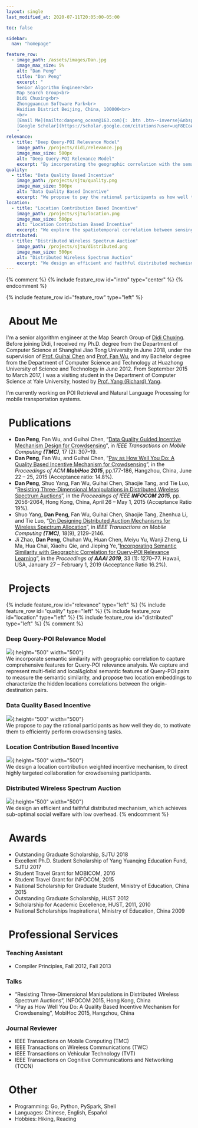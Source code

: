 ```yaml
---
layout: single
last_modified_at: 2020-07-11T20:05:00-05:00

toc: false

sidebar:
  nav: "homepage"

feature_row:
  - image_path: /assets/images/Dan.jpg
    image_max_size: 5%
    alt: "Dan Peng"
    title: "Dan Peng"
    excerpt: "
    Senior Algorithm Engineer<br>
	Map Search Group<br>
    Didi Chuxing<br>
	Zhongguancun Software Park<br>
	Haidian District Beijing, China, 100000<br>
    <br>
    [Email Me](mailto:danpeng_ocean@163.com){: .btn .btn--inverse}&nbsp;
    [Google Scholar](https://scholar.google.com/citations?user=uqF8ECoAAAAJ&hl=en){: .btn .btn--inverse}
    "
relevance:
  - title: "Deep Query-POI Relevance Model"
    image_path: /projects/didi/relevance.jpg
    image_max_size: 500px
    alt: "Deep Query-POI Relevance Model"
    excerpt: "By incorporating the geographic correlation with the semantic similarity between the origin-destination pairs, our model achieves better performance in POI retrieval for on-demand ridehailing services. A real-world ridehailing [Dataset](https://outreach.didichuxing.com/appEn-vue/POI?id=11) is publicly available to the academic community."
quality:
  - title: "Data Quality Based Incentive"
    image_path: /projects/sjtu/quality.png
    image_max_size: 500px
    alt: "Data Quality Based Incentive"
    excerpt: "We propose to pay the rational participants as how well they do to incentivize them to submit high quality sensing data. This mechianism can potentially avoid inefficient sensing and unnecessary rewards."
location:
  - title: "Location Contribution Based Incentive"
    image_path: /projects/sjtu/location.png
    image_max_size: 500px
    alt: "Location Contribution Based Incentive"
    excerpt: "We explore the spatiotemporal correlation between sensing locations and design an incentive mechanism to direct highly targeted collaboration for rational crowdsensing participants."
distributed:
  - title: "Distributed Wireless Spectrum Auction"
    image_path: /projects/sjtu/distributed.png
    image_max_size: 500px
    alt: "Distributed Wireless Spectrum Auction"
    excerpt: "We design an efficient and faithful distributed mechanism, which achieves sub-optimal social welfare with low overhead."
---
```


{% comment %}
{% include feature_row id="intro" type="center" %}
{% endcomment %}

{% include feature_row id="feature_row" type="left" %}

# <i class="fa fa-feather-alt fa-fw"></i>&nbsp;About Me

I'm a senior algorithm engineer at the Map Search Group of <a href="https://www.didiglobal.com/">Didi Chuxing</a>. Before joining Didi, I received my Ph.D. degree from the Department of Computer Science at Shanghai Jiao Tong University in June 2018, under the supervision of [Prof. Guihai Chen](https://scholar.google.com/citations?user=rqZWbYgAAAAJ&hl=en) and [Prof. Fan Wu](http://www.cs.sjtu.edu.cn/~fwu/), and my Bachelor degree from the Department of Computer Science and Technology at Huazhong University of Science and Technology in June 2012. From September 2015 to March 2017, I was a visiting student in the Department of Computer Science at Yale University, hosted by [Prof. Yang (Richard) Yang](http://www.cs.yale.edu/homes/yry/). 

I'm currently working on POI Retrieval and Natural Language Processing for mobile transportation systems.

# <i class="fa fa-pencil-alt fa-fw"></i>&nbsp;Publications
+ **Dan Peng**, Fan Wu, and Guihai Chen, “[Data Quality Guided Incentive Mechanism Design for Crowdsensing](http://www.cs.sjtu.edu.cn/~fwu/res/Paper/PWC18TMC.pdf)”, in *IEEE Transactions on Mobile Computing* ***(TMC)***, 17 (2): 307–19.
+ **Dan Peng**, Fan Wu, and Guihai Chen, “[Pay as How Well You Do: A Quality Based Incentive Mechanism for Crowdsensing](http://www.cs.sjtu.edu.cn/~fwu/res/Paper/PWC15MobiHoc.pdf)”, in the *Proceedings of ACM* ***MobiHoc 2015***, pp.177-186,  Hangzhou, China, June 22 – 25, 2015 (Acceptance ratio: 14.8%).
+ **Dan Peng**, Shuo Yang, Fan Wu, Guihai Chen, Shaojie Tang, and Tie Luo, “[Resisting Three-Dimensional Manipulations in Distributed Wireless Spectrum Auctions](http://www.cs.sjtu.edu.cn/~fwu/res/Paper/PYWCTL15INFOCOM-FAITH.pdf)”, in the *Proceedings of IEEE* ***INFOCOM 2015***, pp. 2056-2064, Hong Kong, China, April 26 – May 1, 2015 (Acceptance Ratio 19%).
+ Shuo Yang, **Dan Peng**, Fan Wu, Guihai Chen, Shaojie Tang, Zhenhua Li, and Tie Luo, “[On Designing Distributed Auction Mechanisms for Wireless Spectrum Allocation](http://www.cs.sjtu.edu.cn/~fwu/res/Paper/YPMWCTLL19TMC.pdf)”, in *IEEE Transactions on Mobile Computing* ***(TMC)***, 18(9), 2129–2146.
+ Ji Zhao, **Dan Peng**, Chuhan Wu, Huan Chen, Meiyu Yu, Wanji Zheng, Li Ma, Hua Chai, Xiaohu Qie, and Jieping Ye,“[Incorporating Semantic Similarity with Geographic Correlation for Query-POI Relevance Learning](https://aaai.org/ojs/index.php/AAAI/article/view/3922/3800)”, in the *Proceedings of* ***AAAI 2019***, 33 (1): 1270–77. Hawaii, USA, January 27 – February 1, 2019 (Acceptance Ratio 16.2%).

# <i class="fa fa-pencil-alt fa-fw"></i>&nbsp;Projects

{% include feature_row id="relevance" type="left" %}
{% include feature_row id="quality" type="left" %}
{% include feature_row id="location" type="left" %}
{% include feature_row id="distributed" type="left" %}
{% comment %}
### Deep Query-POI Relevance Model
![](/projects/didi/relevance.jpg){:height="500" width="500"}<br>
We incorporate semantic similarity with geographic correlation to capture comprehensive features for Query-POI relevance analysis.
We capture and represent multi-field and local&global semantic features of Query-POI pairs to measure the semantic similarity, and propose two location embeddings to characterize the hidden locations correlations between the origin-destination pairs.

### Data Quality Based Incentive
![](/projects/sjtu/quality.png){:height="500" width="500"}<br>
We propose to pay the rational participants as how well they do, to motivate them to efficiently perform crowdsensing tasks.

### Location Contribution Based Incentive
![](/projects/sjtu/location.png){:height="500" width="500"}<br>
We design a location contribution weighted incentive mechanism, to direct highly targeted collaboration for crowdsensing participants.

### Distributed Wireless Spectrum Auction
![](/projects/sjtu/distributed.png?v8){:height="500" width="500"}<br>
We design an efficient and faithful distributed mechanism, which achieves sub-optimal social welfare with low overhead.
{% endcomment %}

# <i class="fa fa-pencil-alt fa-fw"></i>&nbsp;Awards
+ Outstanding Graduate Scholarship, SJTU 2018
+ Excellent Ph.D. Student Scholarship of Yang Yuanqing Education Fund, SJTU 2017
+ Student Travel Grant for MOBICOM, 2016
+ Student Travel Grant for INFOCOM, 2015
+ National Scholarship for Graduate Student, Ministry of Education, China 2015
+ Outstanding Graduate Scholarship, HUST 2012
+ Scholarship for Academic Excellence, HUST, 2011, 2010
+ National Scholarships Inspirational, Ministry of Education, China 2009

# <i class="fa fa-pencil-alt fa-fw"></i>&nbsp;Professional Services

### Teaching Assistant
+ Compiler Principles, Fall 2012, Fall 2013

### Talks
+ “Resisting Three-Dimensional Manipulations in Distributed Wireless Spectrum Auctions”, INFOCOM 2015, Hong Kong, China
+ “Pay as How Well You Do: A Quality Based Incentive Mechanism for Crowdsensing”, MobiHoc 2015, Hangzhou, China

### Journal Reviewer
+ IEEE Transactions on Mobile Computing (TMC)
+ IEEE Transactions on Wireless Communications (TWC)
+ IEEE Transactions on Vehicular Technology (TVT)
+ IEEE Transactions on Cognitive Communications and Networking (TCCN)

# <i class="fa fa-pencil-alt fa-fw"></i>&nbsp;Other
+ Programming: Go, Python, PySpark, Shell
+ Languages: Chinese, English, Español
+ Hobbies: Hiking, Reading
